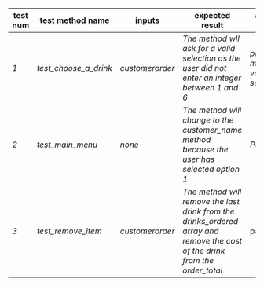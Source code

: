 

| test num | test method name | inputs | expected result | actual result |
| ------------ | ------------ | ------------ | ------------- | ------------- |
| *1* | *test_choose_a_drink* | *customerorder*  | *The method wll ask for a valid selection as the user did not enter an integer between 1 and 6* | *please make a valid selection*
| *2* | *test_main_menu* | *none* |*The method will change to the customer_name method because the user has selected option 1*|*Pass*|
| *3* | *test_remove_item* | *customerorder* |*The method will remove the last drink from the drinks_ordered array and remove the cost of the drink from the order_total*| pass |